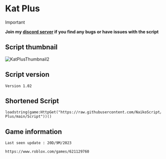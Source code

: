 # Kat Plus
> [!IMPORTANT]
> **Join my [discord server](https://discord.gg/vAWJMYJYcR) if you find any bugs or have issues with the script**
## Script thumbnail
![KatPlusThumbnail2](https://github.com/user-attachments/assets/0c765e95-0612-418b-a06c-b6dd726efe4f)
## Script version
`Version 1.02`
## Shortened Script
```
loadstring(game:HttpGet("https://raw.githubusercontent.com/NaikoScript/Kat-Plus/main/Script"))()
```
## Game information
`Last seen update : 20D/9M/2023`
```
https://www.roblox.com/games/621129760
```
